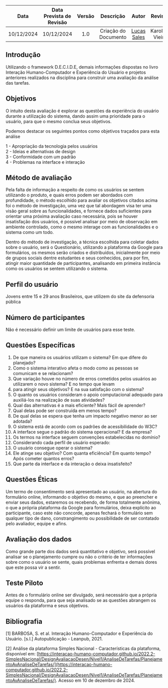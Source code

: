 |    Data    | Data Prevista de Revisão | Versão |      Descrição       |                    Autor                    | Revisor |
| :--------: | :----------------------: | :----: | :------------------: | :-----------------------------------------: | :-----: |
| 10/12/2024 |        10/12/2024        |  1.0   | Criação do Documento | [Lucas Sales](https://github.com/Lux-Sales) |    Karolina Vieira     |

## Introdução

Utilizando o framework D.E.C.I.D.E, demais informações dispostas no livro Interação Humano-Computador e Experiência do Usuário e projetos anteriores realizados na disciplina para construir uma avaliação da análise das tarefas.

## Objetivos

O intuito desta avaliação é explorar as questões da experiência do usuário durante a utilização do sistema, dando assim uma prioridade para o usuário, para que o mesmo conclua seus objetivos.

Podemos destacar os seguintes pontos como objetivos traçados para esta análise

1 - Apropriação da tecnologia pelos usuários <br>
2 - Ideias e alternativas de design <br>
3 - Conformidade com um padrão <br>
4 - Problemas na interface e interação <br>


## Método de avaliação

Pela falta de informação a respeito de como os usuários se sentem utilizando o produto, e quais erros podem ser abordados com profundidade, o método escolhido para avaliar os objetivos citados acima foi o método de investigação, uma vez que tal abordagem visa ter uma visão geral sobre as funcionalidades, e fornece dados suficientes para orientar uma próxima avaliação caso necessária, pois se houver insatisfação dos usuários, é possível analisar por meio de observação em ambiente controlado, como o mesmo interage com as funcionalidades e o sistema como um todo. 

Dentro do método de investigação, a técnica escolhida para coletar dados sobre o usuário, será o Questionário, utilizando a plataforma da Google para formulários, os mesmos serão criados e distribuídos, inicialmente por meio de grupos sociais dentre estudantes e seus conhecidos, para por fim, atingir maior quantidade de participantes, analisando em primeira instância como os usuários se sentem utilizando o sistema.

## Perfil do usuário

Jovens entre 15 e 29 anos Brasileiros, que utilizem do site da defensoria pública

## Número de participantes

Não é necessário definir um limite de usuários para esse teste.

## Questões Específicas

<ol>
<li> De que maneira os usuários utilizam o sistema? Em que difere do planejado?</li>
<li>Como o sistema interativo afeta o modo como as pessoas se comunicam e se relacionam?</li>
<li>Que variação houve no número de erros cometidos pelos usuários ao utilizarem o novo sistema? E no tempo que levam</li>
<li>para atingir seus objetivos? E na sua satisfação com o sistema?</li>
<li>O quanto os usuários consideram o apoio computacional adequado para auxiliá-los na realização de suas atividades?</li>
<li>Qual das alternativas é a mais eficiente? Mais fácil de aprender?</li>
<li>Qual delas pode ser construída em menos tempo?</li>
<li>De qual delas se espera que tenha um impacto negativo menor ao ser adotada?</li>
<li>O sistema está de acordo com os padrões de acessibilidade do W3C?</li>
<li>A interface segue o padrão do sistema operacional? E da empresa?</li>
<li>Os termos na interface seguem convenções estabelecidas no domínio?</li>
<li>Considerando cada perfil de usuário esperado:</li>
<li>O usuário consegue operar o sistema?</li>
<li>Ele atinge seu objetivo? Com quanta eficiência? Em quanto tempo? Após cometer quantos erros?</li>
<li>Que parte da interface e da interação o deixa insatisfeito?</li>
</ol>

## Questões Éticas

Um termo de consentimento será apresentado ao usuário, na abertura do formulário online, informando o objetivo do mesmo, e que ao preencher e enviar seus dados, estaremos os recebendo, de forma totalmente anônima, o que a própria plataforma da Google para formulários, deixa explícito ao participante, caso este não concorde, apenas fechará o formulário sem qualquer tipo de dano, constrangimento ou possibilidade de ser contatado pelo avaliador, equipe e afins.

## Avaliação dos dados

Como grande parte dos dados será quantitativo e objetivo, será possível analisar se o planejamento cumpre ou não o critério de ter informações sobre como o usuário se sente, quais problemas enfrenta e demais dores que este possa vir a sentir.

## Teste Piloto

Antes de o formulário online ser divulgado, será necessário que a própria equipe o responda, para que seja analisado se as questões abrangem os usuários da plataforma e seus objetivos.


## Bibliografia

[1] BARBOSA, S. et al. Interação Humano-Computador e Experiência do Usuário. [s.l.] Autopublicação - Leanpub, 2021.

[2] Análise da plataforma Simples Nacional - Características da plataforma, disponível em: [https://interacao-humano-computador.github.io/2022.2-SimplesNacional/DesignAvaliacaoDesen/Nivel1/AnaliseDeTarefas/PlanejamentoAvAnaliseDeTarefas/](https://interacao-humano-computador.github.io/2022.2-SimplesNacional/DesignAvaliacaoDesen/Nivel1/AnaliseDeTarefas/PlanejamentoAvAnaliseDeTarefas/). Acesso em 10 de dezembro de 2024.
